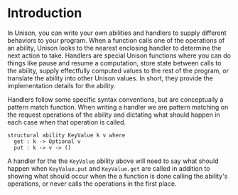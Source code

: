 # Introduction

In Unison, you can write your own abilities and handlers to supply different behaviors to your program. When a function calls one of the operations of an ability, Unison looks to the nearest enclosing handler to determine the next action to take. Handlers are special Unison functions where you can do things like pause and resume a computation, store state between calls to the ability, supply effectfully computed values to the rest of the program, or translate the ability into other Unison values. In short, they provide the implementation details for the ability.

Handlers follow some specific syntax conventions, but are conceptually a pattern match function. When writing a handler we are pattern matching on the request operations of the ability and dictating what should happen in each case when that operation is called.

```
structural ability KeyValue k v where
  get : k -> Optional v
  put : k -> v -> ()
```

A handler for the the `KeyValue` ability above will need to say what should happen when `KeyValue.put` and `KeyValue.get` are called in addition to showing what should occur when the a function is done calling the ability's operations, or never calls the operations in the first place.

